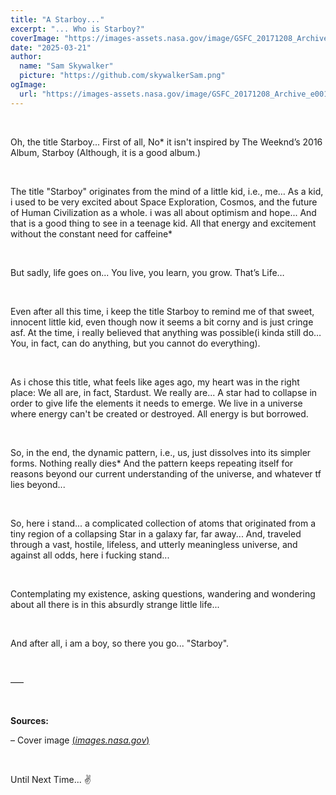 ```yaml
---
title: "A Starboy..."
excerpt: "... Who is Starboy?"
coverImage: "https://images-assets.nasa.gov/image/GSFC_20171208_Archive_e001979/GSFC_20171208_Archive_e001979~orig.jpg"
date: "2025-03-21"
author:
  name: "Sam Skywalker"
  picture: "https://github.com/skywalkerSam.png"
ogImage:
  url: "https://images-assets.nasa.gov/image/GSFC_20171208_Archive_e001979/GSFC_20171208_Archive_e001979~orig.jpg"
---
```


&nbsp;

Oh, the title Starboy... First of all, No\* it isn't inspired by The Weeknd’s 2016 Album, Starboy (Although, it is a good album.)

&nbsp;

The title "Starboy" originates from the mind of a little kid, i.e., me… As a kid, i used to be very excited about Space Exploration, Cosmos, and the future of Human Civilization as a whole. i was all about optimism and hope... And that is a good thing to see in a teenage kid. All that energy and excitement without the constant need for caffeine\*

&nbsp;

But sadly, life goes on... You live, you learn, you grow. That’s Life…

&nbsp;

Even after all this time, i keep the title Starboy to remind me of that sweet, innocent little kid, even though now it seems a bit corny and is just cringe asf. At the time, i really believed that anything was possible(i kinda still do… You, in fact, can do anything, but you cannot do everything).

&nbsp;

As i chose this title, what feels like ages ago, my heart was in the right place: We all are, in fact, Stardust. We really are... A star had to collapse in order to give life the elements it needs to emerge. We live in a universe where energy can't be created or destroyed. All energy is but borrowed.

&nbsp;

So, in the end, the dynamic pattern, i.e., us, just dissolves into its simpler forms. Nothing really dies\* And the pattern keeps repeating itself for reasons beyond our current understanding of the universe, and whatever tf lies beyond...

&nbsp;

So, here i stand... a complicated collection of atoms that originated from a tiny region of a collapsing Star in a galaxy far, far away... And, traveled through a vast, hostile, lifeless, and utterly meaningless universe, and against all odds, here i fucking stand...

&nbsp;

Contemplating my existence, asking questions, wandering and wondering about all there is in this absurdly strange little life...

&nbsp;

And after all, i am a boy, so there you go... "Starboy".

&nbsp;

–––

&nbsp;

**Sources:**

– Cover image [(_images.nasa.gov_)](https://images.nasa.gov/details/GSFC_20171208_Archive_e001979)

&nbsp;

Until Next Time... ✌️

&nbsp;
